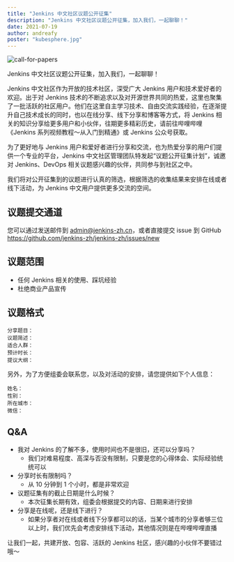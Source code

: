 ```yaml
---
title: "Jenkins 中文社区议题公开征集"
description: "Jenkins 中文社区议题公开征集，加入我们，一起聊聊！"
date: 2021-07-19
author: andreafy
poster: "kubesphere.jpg"
---
```


![call-for-papers](call-for-papers.jpg)

Jenkins 中文社区议题公开征集，加入我们，一起聊聊！

Jenkins 中文社区作为开放的技术社区，深受广大 Jenkins 用户和技术爱好者的欢迎。出于对 Jenkins 技术的不断追求以及对开源世界共同的热爱，这里也聚集了一批活跃的社区用户。他们在这里自主学习技术、自由交流实践经验，在逐渐提升自己技术成长的同时，也以在线分享、线下分享和博客等方式，将 Jenkins 相关的知识分享给更多用户和小伙伴，往期更多精彩历史，请前往哔哩哔哩 《Jenkins 系列视频教程～从入门到精通》或 Jenkins 公众号获取。

为了更好地与 Jenkins 用户和爱好者进行分享和交流，也为热爱分享的用户们提供一个专业的平台，Jenkins 中文社区管理团队特发起“议题公开征集计划”，诚邀对 Jenkins、DevOps 相关议题感兴趣的伙伴，共同参与到社区之中。

我们将对公开征集到的议题进行认真的筛选，根据筛选的收集结果来安排在线或者线下活动，为 Jenkins 中文用户提供更多交流的空间。

## 议题提交通道
您可以通过发送邮件到 admin@jenkins-zh.cn，或者直接提交 issue 到 GitHub https://github.com/jenkins-zh/jenkins-zh/issues/new

## 议题范围
* 任何 Jenkins 相关的使用、踩坑经验
* 杜绝商业产品宣传

## 议题格式
```
分享题目：
议题简述：
适合人群：
预计时长：
提议大纲：
```

另外，为了方便组委会联系您，以及对活动的安排，请您提供如下个人信息：
```
姓名：
性别：
所在城市：
微信：
```

## Q&A
* 我对 Jenkins 的了解不多，使用时间也不是很旧，还可以分享吗？
  * 我们对难易程度、高深与否没有限制，只要是您的心得体会、实际经验统统可以
* 分享时长有限制吗？
  * 从 10 分钟到 1 个小时，都是非常欢迎
* 议题征集有的截止日期是什么时候？
  * 本次征集长期有效，组委会根据提交的内容、日期来进行安排
* 分享是在线呢，还是线下进行？
  * 如果分享者对在线或者线下分享都可以的话，当某个城市的分享者够三位以上时，我们优先会考虑安排线下活动，其他情况则是在哔哩哔哩直播

让我们一起，共建开放、包容、活跃的 Jenkins 社区，感兴趣的小伙伴不要错过哦～
